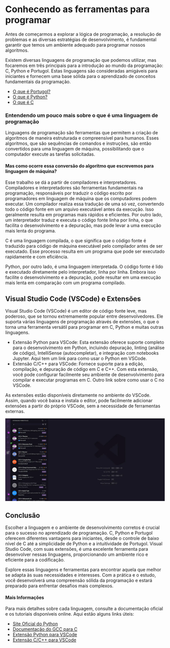 # Conhecendo as ferramentas para programar

Antes de começarmos a explorar a lógica de programação, a 
resolução de problemas e as diversas estratégias de desenvolvimento, 
é fundamental garantir que temos um ambiente adequado para programar 
nossos algoritmos.

Existem diversas linguagens de programação que podemos utilizar, mas 
focaremos em três principais para a introdução ao mundo da programação: 
C, Python e Portugol. Estas linguagens são consideradas amigáveis para 
iniciantes e fornecem uma base sólida para o aprendizado de conceitos 
fundamentais da programação.

- [O que é Portugol?](https://medium.com/@jvf.souza/o-que-%C3%A9-portugol-8f5ac55256bd?source=post_page-----036b590d331e--------------------------------)
- [O que é Python?](https://medium.com/@jvf.souza/o-que-%C3%A9-python-25d57c1a2dd7?source=post_page-----036b590d331e--------------------------------)
- [O que é C](https://medium.com/@jvf.souza/o-que-%C3%A9-c-ae3cacfa8840?source=post_page-----036b590d331e--------------------------------)

### Entendendo um pouco mais sobre o que é uma linguagem de programação

Linguagens de programação são ferramentas que permitem a criação de 
algoritmos de maneira estruturada e compreensível para humanos. 
Esses algoritmos, que são sequências de comandos e instruções, são então 
convertidos para uma linguagem de máquina, possibilitando que o computador 
execute as tarefas solicitadas.

#### Mas como ocorre essa conversão do algoritmo que escrevemos para linguagem de máquina?

Esse trabalho se dá a partir de compiladores e interpretadores. Compiladores 
e interpretadores são ferramentas fundamentais na programação, responsáveis 
por traduzir o código escrito por programadores em linguagem de máquina que os 
computadores podem executar. Um compilador realiza essa tradução de uma só vez, 
convertendo todo o código fonte em um arquivo executável antes da execução. 
Isso geralmente resulta em programas mais rápidos e eficientes. Por outro lado, 
um interpretador traduz e executa o código fonte linha por linha, o que 
facilita o desenvolvimento e a depuração, mas pode levar a uma execução mais 
lenta do programa.

C é uma linguagem compilada, o que significa que o código fonte é traduzido 
para código de máquina executável pelo compilador antes de ser executado. 
Esse processo resulta em um programa que pode ser executado rapidamente e com 
eficiência.

Python, por outro lado, é uma linguagem interpretada. O código fonte é lido e 
executado diretamente pelo interpretador, linha por linha. Embora isso facilite 
o desenvolvimento e a depuração, pode resultar em uma execução mais lenta em 
comparação com um programa compilado.

## Visual Studio Code (VSCode) e Extensões

Visual Studio Code (VSCode) é um editor de código fonte leve, mas poderoso, 
que se tornou extremamente popular entre desenvolvedores. Ele suporta várias 
linguagens de programação através de extensões, o que o torna uma ferramenta 
versátil para programar em C, Python e muitas outras linguagens.

- Extensão Python para VSCode: Esta extensão oferece suporte completo para o 
desenvolvimento em Python, incluindo depuração, linting (análise de código), 
IntelliSense (autocompletar), e integração com notebooks Jupyter. Aqui tem um 
link para como usar o Python em VSCode.
- Extensão C/C++ para VSCode: Fornece suporte para a edição, compilação, e 
depuração de código em C e C++. Com esta extensão, você pode configurar 
facilmente seu ambiente de desenvolvimento para compilar e executar programas 
em C. Outro link sobre como usar o C no VSCode.

As extensões estão disponíveis diretamente no ambiente do VSCode. Assim, 
quando você baixa e instala o editor, pode facilmente adicionar extensões a 
partir do próprio VSCode, sem a necessidade de ferramentas externas.

![Vscode](vscode.png)

## Conclusão

Escolher a linguagem e o ambiente de desenvolvimento corretos é crucial para o 
sucesso no aprendizado de programação. C, Python e Portugol oferecem diferentes 
vantagens para iniciantes, desde o controle de baixo nível de C até a 
simplicidade de Python e a intuitividade de Portugol. Visual Studio Code, 
com suas extensões, é uma excelente ferramenta para desenvolver nessas 
linguagens, proporcionando um ambiente rico e eficiente para a codificação.

Explore essas linguagens e ferramentas para encontrar aquela que melhor se 
adapta às suas necessidades e interesses. Com a prática e o estudo, você 
desenvolverá uma compreensão sólida da programação e estará preparado para 
enfrentar desafios mais complexos.
#### Mais Informações

Para mais detalhes sobre cada linguagem, consulte a documentação oficial e os 
tutoriais disponíveis online. Aqui estão alguns links úteis:

- [Site Oficial do Python](https://www.python.org/)
- [Documentação do GCC para C](https://gcc.gnu.org/)
- [Extensão Python para VSCode](https://marketplace.visualstudio.com/items?itemName=ms-python.python)
- [Extensão C/C++ para VSCode](https://marketplace.visualstudio.com/items?itemName=ms-vscode.cpptools)

